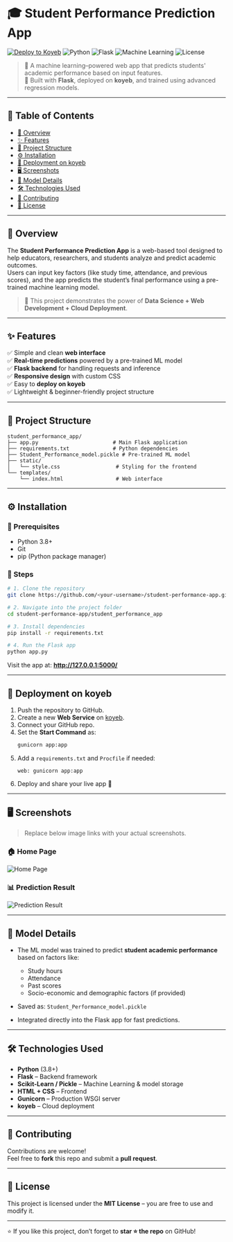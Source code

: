 # 🎓 Student Performance Prediction App

[![Deploy to Koyeb](https://www.koyeb.com/static/images/deploy/button.svg)](https://app.koyeb.com/deploy?type=git&repository=github.com/OWNER/REPO&branch=main&name=APP-NAME)
![Python](https://img.shields.io/badge/Python-3.8%2B-blue.svg)
![Flask](https://img.shields.io/badge/Flask-Framework-green)
![Machine Learning](https://img.shields.io/badge/ML-Model-orange)
![License](https://img.shields.io/badge/License-MIT-brightgreen)

> 🚀 A machine learning–powered web app that predicts students' academic performance based on input features.  
> 🧠 Built with **Flask**, deployed on **koyeb**, and trained using advanced regression models.

---

## 📜 Table of Contents
- [📖 Overview](#-overview)
- [✨ Features](#-features)
- [📂 Project Structure](#-project-structure)
- [⚙️ Installation](#️-installation)
- [🚀 Deployment on koyeb](#-deployment-on-koyeb)
- [🖥️ Screenshots](#️-screenshots)
- [🤖 Model Details](#-model-details)
- [🛠️ Technologies Used](#️-technologies-used)
- [🤝 Contributing](#-contributing)
- [📄 License](#-license)

---

## 📖 Overview
The **Student Performance Prediction App** is a web-based tool designed to help educators, researchers, and students analyze and predict academic outcomes.  
Users can input key factors (like study time, attendance, and previous scores), and the app predicts the student’s final performance using a pre-trained machine learning model.

> 🌟 This project demonstrates the power of **Data Science + Web Development + Cloud Deployment**.

---

## ✨ Features
✅ Simple and clean **web interface**  
✅ **Real-time predictions** powered by a pre-trained ML model  
✅ **Flask backend** for handling requests and inference  
✅ **Responsive design** with custom CSS  
✅ Easy to **deploy on koyeb**  
✅ Lightweight & beginner-friendly project structure  

---

## 📂 Project Structure
```
student_performance_app/
├── app.py                        # Main Flask application
├── requirements.txt              # Python dependencies
├── Student_Performance_model.pickle # Pre-trained ML model
├── static/
│   └── style.css                  # Styling for the frontend
└── templates/
    └── index.html                 # Web interface
```

---

## ⚙️ Installation

### 🔹 Prerequisites
- Python 3.8+
- Git
- pip (Python package manager)

### 🔹 Steps
```bash
# 1. Clone the repository
git clone https://github.com/<your-username>/student-performance-app.git

# 2. Navigate into the project folder
cd student-performance-app/student_performance_app

# 3. Install dependencies
pip install -r requirements.txt

# 4. Run the Flask app
python app.py
```

Visit the app at: **http://127.0.0.1:5000/**

---

## 🚀 Deployment on koyeb
1. Push the repository to GitHub.
2. Create a new **Web Service** on [koyeb](https://koyeb.com/).
3. Connect your GitHub repo.
4. Set the **Start Command** as:
   ```bash
   gunicorn app:app
   ```
5. Add a `requirements.txt` and `Procfile` if needed:
   ```
   web: gunicorn app:app
   ```
6. Deploy and share your live app 🚀

---

## 🖥️ Screenshots

> Replace below image links with your actual screenshots.

### 🏠 Home Page
![Home Page](https://via.placeholder.com/800x400.png?text=Home+Page+Screenshot)

### 📊 Prediction Result
![Prediction Result](https://via.placeholder.com/800x400.png?text=Prediction+Result+Screenshot)

---

## 🤖 Model Details
- The ML model was trained to predict **student academic performance** based on factors like:
  - Study hours
  - Attendance
  - Past scores
  - Socio-economic and demographic factors (if provided)

- Saved as: `Student_Performance_model.pickle`
- Integrated directly into the Flask app for fast predictions.

---

## 🛠️ Technologies Used
- **Python** (3.8+)
- **Flask** – Backend framework
- **Scikit-Learn / Pickle** – Machine Learning & model storage
- **HTML + CSS** – Frontend
- **Gunicorn** – Production WSGI server
- **koyeb** – Cloud deployment

---

## 🤝 Contributing
Contributions are welcome!  
Feel free to **fork** this repo and submit a **pull request**.

---

## 📄 License
This project is licensed under the **MIT License** – you are free to use and modify it.

---

⭐ If you like this project, don’t forget to **star ⭐ the repo** on GitHub!
